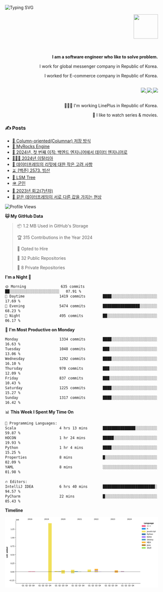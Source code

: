 ![Typing SVG](https://readme-typing-svg.herokuapp.com/?lines=Hello,+I'm+Changkwon+😎&height=150&width=1024&size=40&color=458588&background=282828&center=true&vCenter=true&multiline=false&duration=2000&pause=0)

<div align=right>
  <a href="https://github.com/devxb/gitanimals">
    <img
      src="https://render.gitanimals.org/lines/spearkkk?pet-id=624227435622945015"
      width="80"
      height="80"
    />
  </a>
  <br/>
  <br/>  
  <br/>
  
  **I am a software engineer who like to solve problem.**<br/>

  I work for global messenger company in Republic of Korea.<br/> 
  
  I worked for E-commerce company in Republic of Korea.<br/>
  <br/>

  <a href="https://www.linkedin.com/in/spearkkk/" target="_blank">
    <img src="https://img.shields.io/badge/LinkedIn-305D61.svg?&style=for-the-badge&logo=linkedin&logoColor=ffffff&labelColor=305D61&logoWidth=20"/>
  </a>
  <a href="http://spearkkk.dev/en/resume/" target="_blank">
    <img src="https://img.shields.io/badge/resume-305D61.svg?&style=for-the-badge&logo=ReadtheDocs&logoColor=ffffff&labelColor=305D61&logoWidth=20"/>
  </a>
  <a href="https://spearkkk.dev/" target="_blank">
    <img src="https://img.shields.io/badge/blog-305D61.svg?&style=for-the-badge&logo=ReadtheDocs&logoColor=ffffff&labelColor=305D61&logoWidth=20"/>
  </a>
  
  <br/>
  <br/>
  
  👨🏼‍💻 I'm working LinePlus in Republic of Korea.
  <br/>
  
  🍿 I like to watch series & movies.
  <br/>

</div>
  
<div align=left>
  
  <div>
    
  ### ✍️ Posts
    
  </div>
  
  <!-- BLOGPOSTS:START -->
- [🥖 Column-oriented(Columnar) 저장 방식](https://spearkkk.dev/column-oriented)
- [🍓 MyRocks Engine](https://spearkkk.dev/my-rocks_engine)
- [📝 2024년, 첫 번째 이직: 백엔드 엔지니어에서 데이터 엔지니어로](https://spearkkk.dev/2024-first-changing-company-from-backend-to-data-engineer)
- [🧑🏼‍🍳 2024년 이탈리아](https://spearkkk.dev/2024-italy)
- [🍄 데이터프레임의 리밋에 대한 작은 고려 사항](https://spearkkk.dev/dataframe-limit)
- [🫒 [백준] 2573. 빙산](https://spearkkk.dev/%EB%B0%B1%EC%A4%80-2573-%EB%B9%99%EC%82%B0)
- [🌽 LSM Tree](https://spearkkk.dev/lsm-tree)
- [🪖 군인](https://spearkkk.dev/soldier)
- [📝 2023년 회고(7년차)](https://spearkkk.dev/7%EB%85%84%EC%B0%A8-%ED%9A%8C%EA%B3%A0)
- [🍞 같은 데이터프레임이 서로 다른 값을 가지는 현상](https://spearkkk.dev/two-dataframe-have-another-value)
<!-- BLOGPOSTS:END -->

  
<!--START_SECTION:waka-->
![Profile Views](http://img.shields.io/badge/Profile%20Views-0-blue)

**🐱 My GitHub Data** 

> 📦 1.2 MB Used in GitHub's Storage 
 > 
> 🏆 315 Contributions in the Year 2024
 > 
> 💼 Opted to Hire
 > 
> 📜 32 Public Repositories 
 > 
> 🔑 8 Private Repositories 
 > 
**I'm a Night 🦉** 

```text
🌞 Morning                635 commits         ██░░░░░░░░░░░░░░░░░░░░░░░   07.91 % 
🌆 Daytime                1419 commits        ████░░░░░░░░░░░░░░░░░░░░░   17.69 % 
🌃 Evening                5474 commits        █████████████████░░░░░░░░   68.23 % 
🌙 Night                  495 commits         ██░░░░░░░░░░░░░░░░░░░░░░░   06.17 % 
```
📅 **I'm Most Productive on Monday** 

```text
Monday                   1334 commits        ████░░░░░░░░░░░░░░░░░░░░░   16.63 % 
Tuesday                  1048 commits        ███░░░░░░░░░░░░░░░░░░░░░░   13.06 % 
Wednesday                1292 commits        ████░░░░░░░░░░░░░░░░░░░░░   16.10 % 
Thursday                 970 commits         ███░░░░░░░░░░░░░░░░░░░░░░   12.09 % 
Friday                   837 commits         ███░░░░░░░░░░░░░░░░░░░░░░   10.43 % 
Saturday                 1225 commits        ████░░░░░░░░░░░░░░░░░░░░░   15.27 % 
Sunday                   1317 commits        ████░░░░░░░░░░░░░░░░░░░░░   16.42 % 
```


📊 **This Week I Spent My Time On** 

```text
💬 Programming Languages: 
Scala                    4 hrs 13 mins       ███████████████░░░░░░░░░░   59.87 % 
HOCON                    1 hr 24 mins        █████░░░░░░░░░░░░░░░░░░░░   19.93 % 
Python                   1 hr 4 mins         ████░░░░░░░░░░░░░░░░░░░░░   15.25 % 
Properties               8 mins              █░░░░░░░░░░░░░░░░░░░░░░░░   02.09 % 
YAML                     8 mins              ░░░░░░░░░░░░░░░░░░░░░░░░░   01.98 % 

🔥 Editors: 
IntelliJ IDEA            6 hrs 40 mins       ████████████████████████░   94.57 % 
PyCharm                  22 mins             █░░░░░░░░░░░░░░░░░░░░░░░░   05.43 % 
```

**Timeline**

![Lines of Code chart](https://raw.githubusercontent.com/spearkkk/spearkkk/main/assets/bar_graph.png)


<!--END_SECTION:waka-->
</div>

